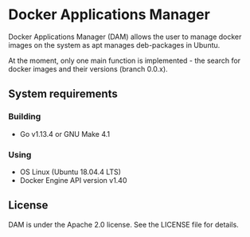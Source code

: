 # Docker Applications Manager
Docker Applications Manager (DAM) allows the user to manage docker images on the system
as apt manages deb-packages in Ubuntu.

At the moment, only one main function is implemented - 
the search for docker images and their versions (branch 0.0.x).

## System requirements
### Building
- Go v1.13.4 or GNU Make 4.1
### Using
- OS Linux (Ubuntu 18.04.4 LTS)
- Docker Engine API version v1.40

## License
DAM is under the Apache 2.0 license. See the LICENSE file for details.
